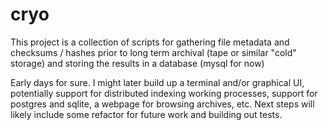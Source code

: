 # cryo
This project is a collection of scripts for gathering file metadata and checksums / hashes prior to long term archival
(tape or similar "cold" storage) and storing the results in a database (mysql for now)

Early days for sure.  I might later build up a terminal and/or graphical UI, 
potentially support for distributed indexing working processes, support for postgres and sqlite, a webpage for browsing archives, etc.
Next steps will likely include some refactor for future work and building out tests.
